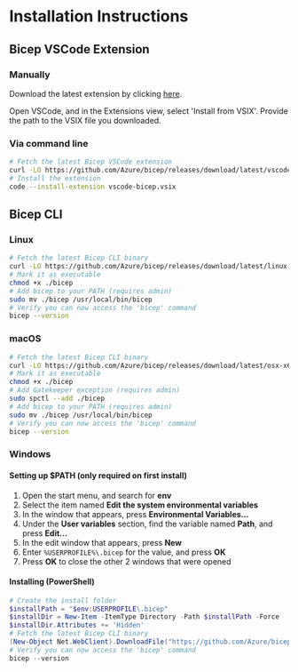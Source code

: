 # Installation Instructions

## Bicep VSCode Extension

### Manually
Download the latest extension by clicking [here](https://github.com/Azure/bicep/files/latest/bicep.vsix).

Open VSCode, and in the Extensions view, select 'Install from VSIX'. Provide the path to the VSIX file you downloaded.

### Via command line
```sh
# Fetch the latest Bicep VSCode extension
curl -LO https://github.com/Azure/bicep/releases/download/latest/vscode-bicep.vsix
# Install the extension
code --install-extension vscode-bicep.vsix
```

## Bicep CLI

### Linux
```sh
# Fetch the latest Bicep CLI binary
curl -LO https://github.com/Azure/bicep/releases/download/latest/linux-x64/bicep
# Mark it as executable
chmod +x ./bicep
# Add bicep to your PATH (requires admin)
sudo mv ./bicep /usr/local/bin/bicep
# Verify you can now access the 'bicep' command
bicep --version
```

### macOS
```sh
# Fetch the latest Bicep CLI binary
curl -LO https://github.com/Azure/bicep/releases/download/latest/osx-x64/bicep
# Mark it as executable
chmod +x ./bicep
# Add Gatekeeper exception (requires admin)
sudo spctl --add ./bicep
# Add bicep to your PATH (requires admin)
sudo mv ./bicep /usr/local/bin/bicep
# Verify you can now access the 'bicep' command
bicep --version
```

### Windows
#### Setting up $PATH (only required on first install)
1. Open the start menu, and search for **env**
1. Select the item named **Edit the system environmental variables**
1. In the window that appears, press **Environmental Variables...**
1. Under the **User variables** section, find the variable named **Path**, and press **Edit...**
1. In the edit window that appears, press **New**
1. Enter `%USERPROFILE%\.bicep` for the value, and press **OK**
1. Press **OK** to close the other 2 windows that were opened

#### Installing (PowerShell)
```powershell
# Create the install folder
$installPath = "$env:USERPROFILE\.bicep"
$installDir = New-Item -ItemType Directory -Path $installPath -Force
$installDir.Attributes += 'Hidden'
# Fetch the latest Bicep CLI binary
(New-Object Net.WebClient).DownloadFile("https://github.com/Azure/bicep/releases/download/latest/win-x64/bicep.exe", "$installPath\bicep.exe")
# Verify you can now access the 'bicep' command
bicep --version
```
